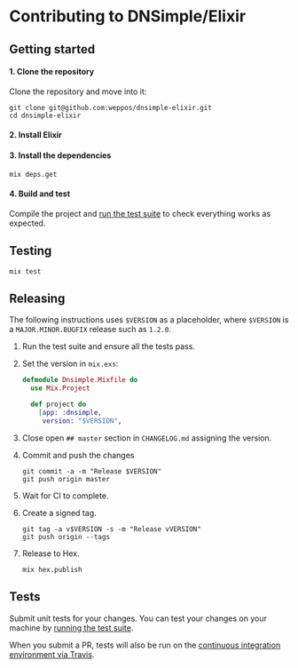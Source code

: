 # Contributing to DNSimple/Elixir

## Getting started

#### 1. Clone the repository

Clone the repository and move into it:

```shell
git clone git@github.com:weppos/dnsimple-elixir.git
cd dnsimple-elixir
```

#### 2. Install Elixir

#### 3. Install the dependencies

```shell
mix deps.get
```

#### 4. Build and test

Compile the project and [run the test suite](#testing) to check everything works as expected.


## Testing

```shell
mix test
```


## Releasing

The following instructions uses `$VERSION` as a placeholder, where `$VERSION` is a `MAJOR.MINOR.BUGFIX` release such as `1.2.0`.

1. Run the test suite and ensure all the tests pass.

1. Set the version in `mix.exs`:

    ```elixir
    defmodule Dnsimple.Mixfile do
      use Mix.Project

      def project do
        [app: :dnsimple,
         version: "$VERSION",
    ```

1. Close open `## master` section in `CHANGELOG.md` assigning the version.

1. Commit and push the changes

    ```shell
    git commit -a -m "Release $VERSION"
    git push origin master
    ```

1. Wait for CI to complete.

1. Create a signed tag.

    ```shell
    git tag -a v$VERSION -s -m "Release vVERSION"
    git push origin --tags
    ```

1. Release to Hex.

    ```shell
    mix hex.publish
    ```


## Tests

Submit unit tests for your changes. You can test your changes on your machine by [running the test suite](#testing).

When you submit a PR, tests will also be run on the [continuous integration environment via Travis](https://travis-ci.com/dnsimple/dnsimple-elixir).

